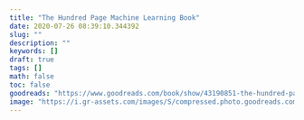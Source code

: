 ```yaml
---
title: "The Hundred Page Machine Learning Book"
date: 2020-07-26 08:39:10.344392
slug: ""
description: ""
keywords: []
draft: true
tags: []
math: false
toc: false
goodreads: "https://www.goodreads.com/book/show/43190851-the-hundred-page-machine-learning-book"
image: "https://i.gr-assets.com/images/S/compressed.photo.goodreads.com/books/1546285613l/43190851._SX98_.jpg"
---
```

